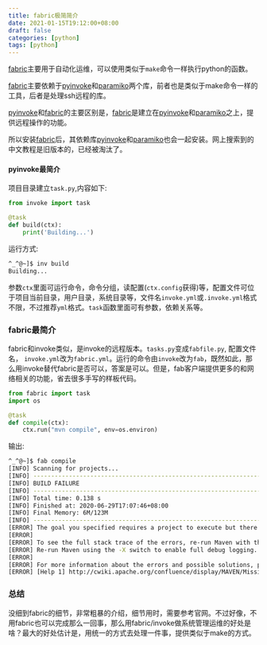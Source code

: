 ```yaml
---
title: fabric极简简介
date: 2021-01-15T19:12:00+08:00
draft: false
categories: [python] 
tags: [python]
---
```


[fabric](fabfile.org)主要用于自动化运维，可以使用类似于`make`命令一样执行python的函数。

[fabric](fabfile.org)主要依赖于[pyinvoke](http://pyinvoke.org/)和[paramiko](http://paramiko.org/)两个库，前者也是类似于make命令一样的工具，后者是处理ssh远程的库。

[pyinvoke](http://pyinvoke.org/)和[fabric](fabfile.org)的主要区别是，[fabric](fabfile.org)是建立在[pyinvoke](http://pyinvoke.org/)和[paramiko](http://paramiko.org/)之上，提供远程操作的功能。

所以安装[fabric](fabfile.org)后，其依赖库[pyinvoke](http://pyinvoke.org/)和[paramiko](http://paramiko.org/)也会一起安装。网上搜索到的中文教程是旧版本的，已经被淘汰了。

#### pyinvoke最简介

项目目录建立`task.py`,内容如下:

```python
from invoke import task

@task
def build(ctx):
    print('Building...')
```

运行方式:

```sh
^_^@~]$ inv build
Building...
```

参数`ctx`里面可运行命令，命令分组，读配置(`ctx.config`获得)等，配置文件可位于项目当前目录，用户目录，系统目录等，文件名`invoke.yml`或`.invoke.yml`格式不限，不过推荐`yml`格式。`task`函数里面可有参数，依赖关系等。

### fabric最简介

fabric和invoke类似，是invoke的远程版本。`tasks.py`变成`fabfile.py`, 配置文件名， `invoke.yml`改为`fabric.yml`。运行的命令由`invoke`改为`fab`，既然如此，那么用invoke替代fabric是否可以，答案是可以。但是，fab客户端提供更多的和网络相关的功能，省去很多手写的样板代码。

```python
from fabric import task
import os

@task
def compile(ctx):
    ctx.run("mvn compile", env=os.environ)

```

输出:

```sh
^_^@~]$ fab compile
[INFO] Scanning for projects...
[INFO] ------------------------------------------------------------------------
[INFO] BUILD FAILURE
[INFO] ------------------------------------------------------------------------
[INFO] Total time: 0.138 s
[INFO] Finished at: 2020-06-29T17:07:46+08:00
[INFO] Final Memory: 6M/123M
[INFO] ------------------------------------------------------------------------
[ERROR] The goal you specified requires a project to execute but there is no POM in this directory (/Users/luoguochun/tmp/fabric). Please verify you invoked Maven from the correct directory. -> [Help 1]
[ERROR] 
[ERROR] To see the full stack trace of the errors, re-run Maven with the -e switch.
[ERROR] Re-run Maven using the -X switch to enable full debug logging.
[ERROR] 
[ERROR] For more information about the errors and possible solutions, please read the following articles:
[ERROR] [Help 1] http://cwiki.apache.org/confluence/display/MAVEN/MissingProjectException

```



### 总结

没细到fabric的细节，非常粗暴的介绍，细节用时，需要参考官网。不过好像，不用fabric也可以完成那么一回事，那么用fabric/invoke做系统管理运维的好处是啥？最大的好处估计是，用统一的方式去处理一件事，提供类似于make的方式。